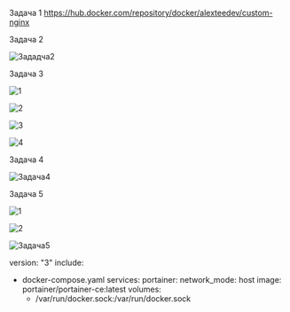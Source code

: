 Задача 1
https://hub.docker.com/repository/docker/alexteedev/custom-nginx

Задача 2

![Зададча2](https://github.com/user-attachments/assets/a183db8d-ec14-435f-afb5-0099be9ad135)

Задача 3

![1](https://github.com/user-attachments/assets/c4a6c581-93a8-45fa-9d8e-29e91d906420)

![2](https://github.com/user-attachments/assets/3879b659-00b8-4d8c-b21e-5698fbb76663)

![3](https://github.com/user-attachments/assets/ecb8fb9d-a2de-451b-b34b-891df6ca4e39)

![4](https://github.com/user-attachments/assets/3ae79a75-c5e1-4cbe-b980-0e75d966dd62)

Задача 4

![Задача4](https://github.com/user-attachments/assets/c4ccb4a4-6436-46e8-95ad-ef039548a2c8)

Задача 5

![1](https://github.com/user-attachments/assets/39f9a084-88f2-43e4-9f49-268cb786d1f2)

![2](https://github.com/user-attachments/assets/571dcc41-00a4-4774-beee-b018f288df48)

![Задача5](https://github.com/user-attachments/assets/d0478384-a22e-4e5a-85af-cdfecf8e4de0)

version: "3"
include:
  - docker-compose.yaml
services:
  portainer:
    network_mode: host
    image: portainer/portainer-ce:latest
    volumes:
      - /var/run/docker.sock:/var/run/docker.sock

